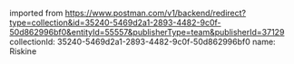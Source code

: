 imported from https://www.postman.com/v1/backend/redirect?type=collection&id=35240-5469d2a1-2893-4482-9c0f-50d862996bf0&entityId=55557&publisherType=team&publisherId=37129
collectionId: 35240-5469d2a1-2893-4482-9c0f-50d862996bf0
name: Riskine